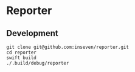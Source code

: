 # Reporter

## Development

```
git clone git@github.com:inseven/reporter.git
cd reporter
swift build
./.build/debug/reporter
```
